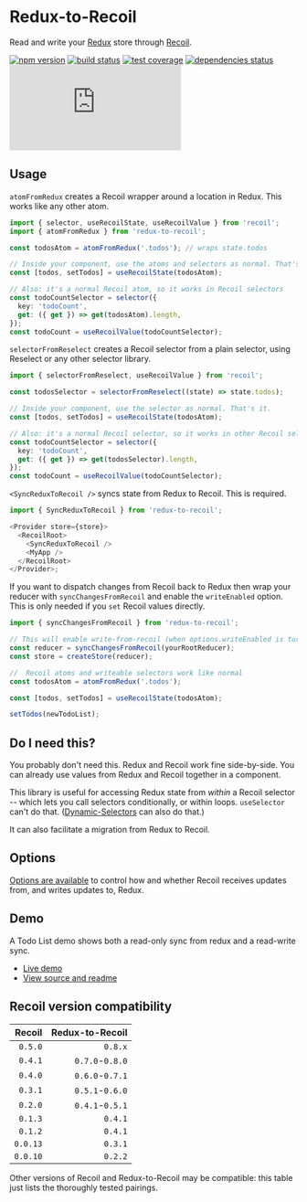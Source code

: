 # Redux-to-Recoil

Read and write your [Redux](https://redux.js.org/) store through [Recoil](https://recoiljs.org/).

[![npm version](https://img.shields.io/npm/v/redux-to-recoil.svg)](https://www.npmjs.com/package/redux-to-recoil)
[![build status](https://github.com/spautz/redux-to-recoil/workflows/CI/badge.svg)](https://github.com/spautz/redux-to-recoil/actions)
[![test coverage](https://img.shields.io/coveralls/github/spautz/redux-to-recoil/main.svg)](https://coveralls.io/github/spautz/redux-to-recoil?branch=main)
[![dependencies status](https://img.shields.io/librariesio/release/npm/redux-to-recoil.svg)](https://libraries.io/github/spautz/redux-to-recoil)
[![gzip size](https://img.badgesize.io/https://unpkg.com/redux-to-recoil/dist/index.umd.js?compression=gzip)](https://bundlephobia.com/result?p=redux-to-recoil)

## Usage

`atomFromRedux` creates a Recoil wrapper around a location in Redux. This works like any other atom.

```typescript jsx
import { selector, useRecoilState, useRecoilValue } from 'recoil';
import { atomFromRedux } from 'redux-to-recoil';

const todosAtom = atomFromRedux('.todos'); // wraps state.todos

// Inside your component, use the atoms and selectors as normal. That's it.
const [todos, setTodos] = useRecoilState(todosAtom);

// Also: it's a normal Recoil atom, so it works in Recoil selectors
const todoCountSelector = selector({
  key: 'todoCount',
  get: ({ get }) => get(todosAtom).length,
});
const todoCount = useRecoilValue(todoCountSelector);
```

`selectorFromReselect` creates a Recoil selector from a plain selector, using Reselect or any other selector library.

```typescript jsx
import { selectorFromReselect, useRecoilValue } from 'recoil';

const todosSelector = selectorFromReselect((state) => state.todos);

// Inside your component, use the selector as normal. That's it.
const [todos, setTodos] = useRecoilState(todosAtom);

// Also: it's a normal Recoil selector, so it works in other Recoil selectors
const todoCountSelector = selector({
  key: 'todoCount',
  get: ({ get }) => get(todosSelector).length,
});
const todoCount = useRecoilValue(todoCountSelector);
```

`<SyncReduxToRecoil />` syncs state from Redux to Recoil. This is required.

```typescript jsx
import { SyncReduxToRecoil } from 'redux-to-recoil';

<Provider store={store}>
  <RecoilRoot>
    <SyncReduxToRecoil />
    <MyApp />
  </RecoilRoot>
</Provider>;
```

If you want to dispatch changes from Recoil back to Redux then wrap your reducer with `syncChangesFromRecoil`
and enable the `writeEnabled` option. This is only needed if you `set` Recoil values directly.

```typescript jsx
import { syncChangesFromRecoil } from 'redux-to-recoil';

// This will enable write-from-recoil (when options.writeEnabled is turned on)
const reducer = syncChangesFromRecoil(yourRootReducer);
const store = createStore(reducer);
```

```typescript
//  Recoil atoms and writeable selectors work like normal
const todosAtom = atomFromRedux('.todos');

const [todos, setTodos] = useRecoilState(todosAtom);

setTodos(newTodoList);
```

## Do I need this?

You probably don't need this. Redux and Recoil work fine side-by-side. You can already use values from Redux and Recoil
together in a component.

This library is useful for accessing Redux state from _within_ a Recoil selector -- which lets you call selectors
conditionally, or within loops. `useSelector` can't do that.
([Dynamic-Selectors](https://github.com/spautz/dynamic-selectors#readme) can also do that.)

It can also facilitate a migration from Redux to Recoil.

## Options

[Options are available](https://github.com/spautz/redux-to-recoil/blob/main/src/options.ts#L1-L26) to control how and
whether Recoil receives updates from, and writes updates to, Redux.

## Demo

A Todo List demo shows both a read-only sync from redux and a read-write sync.

- [Live demo](https://spautz.github.io/redux-to-recoil/)
- [View source and readme](https://github.com/spautz/redux-to-recoil/tree/main/demos/todo-list)

## Recoil version compatibility

|   Recoil | Redux-to-Recoil |
| -------: | --------------: |
|  `0.5.0` |         `0.8.x` |
|  `0.4.1` | `0.7.0`-`0.8.0` |
|  `0.4.0` | `0.6.0`-`0.7.1` |
|  `0.3.1` | `0.5.1`-`0.6.0` |
|  `0.2.0` | `0.4.1`-`0.5.1` |
|  `0.1.3` |         `0.4.1` |
|  `0.1.2` |         `0.4.1` |
| `0.0.13` |         `0.3.1` |
| `0.0.10` |         `0.2.2` |

Other versions of Recoil and Redux-to-Recoil may be compatible: this table just lists the thoroughly tested pairings.

